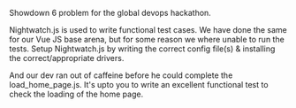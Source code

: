 Showdown 6 problem for the global devops hackathon.

Nightwatch.js is used to write functional test cases.
We have done the same for our Vue JS base arena,
but for some reason we where unable to run the tests.
Setup Nightwatch.js by writing the correct config file(s) & installing the correct/appropriate drivers.

And our dev ran out of caffeine before he could complete the load_home_page.js.
It's upto you to write an excellent functional test to check the loading of the home page.


